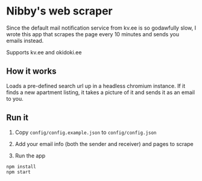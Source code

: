 # Nibby's web scraper

Since the default mail notification service from kv.ee is so godawfully slow, I wrote this app that scrapes the page every 10 minutes and sends you emails instead.

Supports kv.ee and okidoki.ee

## How it works

Loads a pre-defined search url up in a headless chromium instance. If it finds a new apartment listing, it takes a picture of it and sends it as an email to you.

## Run it

1. Copy `config/config.example.json` to `config/config.json`

2. Add your email info (both the sender and receiver) and pages to scrape

3. Run the app

```
npm install
npm start
```
